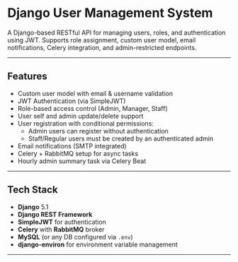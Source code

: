 # Django User Management System

A Django-based RESTful API for managing users, roles, and authentication using JWT. Supports role assignment, custom user model, email notifications, Celery integration, and admin-restricted endpoints.

---

## Features

- Custom user model with email & username validation
- JWT Authentication (via SimpleJWT)
- Role-based access control (Admin, Manager, Staff)
- User self and admin update/delete support
- User registration with conditional permissions:
  - Admin users can register without authentication
  - Staff/Regular users must be created by an authenticated admin
- Email notifications (SMTP integrated)
- Celery + RabbitMQ setup for async tasks
- Hourly admin summary task via Celery Beat

---

##  Tech Stack

- **Django** 5.1
- **Django REST Framework**
- **SimpleJWT** for authentication
- **Celery** with **RabbitMQ** broker
- **MySQL** (or any DB configured via `.env`)
- **django-environ** for environment variable management

---


